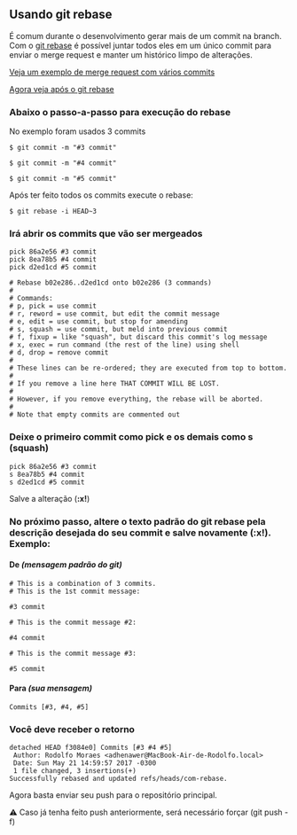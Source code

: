 ## Usando git rebase

É comum durante o desenvolvimento gerar mais de um commit na branch. Com o [git rebase](https://git-scm.com/docs/git-rebase) é possível juntar todos eles em um único commit para enviar o merge request e manter um histórico limpo de alterações.

[Veja um exemplo de merge request com vários commits](https://github.com/adhenawer/testes/pull/1/commits)

[Agora veja após o git rebase](https://github.com/adhenawer/testes/pull/2/commits)

### Abaixo o passo-a-passo para execução do rebase

No exemplo foram usados 3 commits

```
$ git commit -m "#3 commit"

$ git commit -m "#4 commit" 

$ git commit -m "#5 commit" 
``` 

Após ter feito todos os commits execute o rebase:

```
$ git rebase -i HEAD~3
```

### Irá abrir os commits que vão ser mergeados

```
pick 86a2e56 #3 commit
pick 8ea78b5 #4 commit
pick d2ed1cd #5 commit

# Rebase b02e286..d2ed1cd onto b02e286 (3 commands)
#
# Commands:
# p, pick = use commit
# r, reword = use commit, but edit the commit message
# e, edit = use commit, but stop for amending
# s, squash = use commit, but meld into previous commit
# f, fixup = like "squash", but discard this commit's log message
# x, exec = run command (the rest of the line) using shell
# d, drop = remove commit
#
# These lines can be re-ordered; they are executed from top to bottom.
#
# If you remove a line here THAT COMMIT WILL BE LOST.
#
# However, if you remove everything, the rebase will be aborted.
#
# Note that empty commits are commented out
```

### Deixe o primeiro commit como pick e os demais como s (squash)

```
pick 86a2e56 #3 commit 
s 8ea78b5 #4 commit
s d2ed1cd #5 commit
``` 

Salve a alteração (**:x!**)

### No próximo passo, altere o texto padrão do git rebase pela descrição desejada do seu commit e salve novamente (**:x!**). Exemplo:

#### De *(mensagem padrão do git)*
```
# This is a combination of 3 commits.
# This is the 1st commit message:

#3 commit

# This is the commit message #2:

#4 commit

# This is the commit message #3:

#5 commit
``` 

#### Para *(sua mensagem)*

```
Commits [#3, #4, #5]
```

### Você deve receber o retorno

```
detached HEAD f3084e0] Commits [#3 #4 #5]
 Author: Rodolfo Moraes <adhenawer@MacBook-Air-de-Rodolfo.local>
 Date: Sun May 21 14:59:57 2017 -0300
 1 file changed, 3 insertions(+)
Successfully rebased and updated refs/heads/com-rebase.
```

Agora basta enviar seu push para o repositório principal.

:warning: Caso já tenha feito push anteriormente, será necessário forçar (git push -f)
